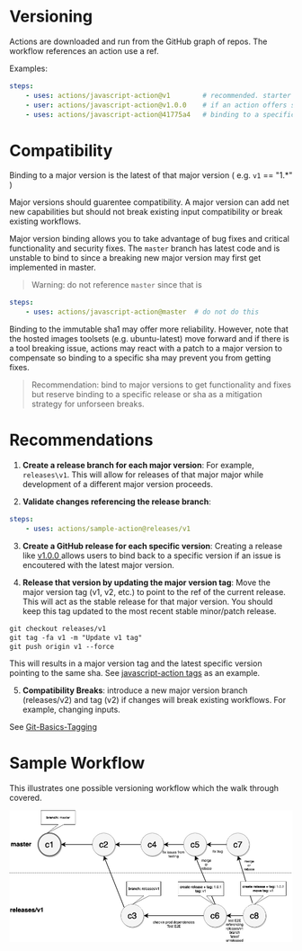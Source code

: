 # Versioning

Actions are downloaded and run from the GitHub graph of repos.  The workflow references an action use a ref.

Examples:

```yaml
steps:
    - uses: actions/javascript-action@v1        # recommended. starter workflows use this
    - user: actions/javascript-action@v1.0.0    # if an action offers specific releases 
    - uses: actions/javascript-action@41775a4   # binding to a specific sha 
```

# Compatibility

Binding to a major version is the latest of that major version ( e.g. `v1` == "1.*" )

Major versions should guarentee compatibility.  A major version can add net new capabilities but should not break existing input compatibility or break existing workflows. 

Major version binding allows you to take advantage of bug fixes and critical functionality and security fixes.  The `master` branch has latest code and is unstable to bind to since a breaking new major version may first get implemented in master.  

> Warning: do not reference `master` since that is 

```yaml
steps:
    - uses: actions/javascript-action@master  # do not do this
```

Binding to the immutable sha1 may offer more reliability.  However, note that the hosted images toolsets (e.g. ubuntu-latest) move forward and if there is a tool breaking issue, actions may react with a patch to a major version to compensate so binding to a specific sha may prevent you from getting fixes.

> Recommendation: bind to major versions to get functionality and fixes but reserve binding to a specific release or sha as a mitigation strategy for unforseen breaks. 

# Recommendations

1. **Create a release branch for each major version**: For example, `releases\v1`.  This will allow for releases of that major major while development of a different major version proceeds.

2. **Validate changes referencing the release branch**:  

```yaml
steps:
    - uses: actions/sample-action@releases/v1
```

3. **Create a GitHub release for each specific version**: Creating a release like [ v1.0.0 ](https://github.com/actions/javascript-action/releases/tag/v1.0.0) allows users to bind back to a specific version if an issue is encoutered with the latest major version. 

4. **Release that version by updating the major version tag**: Move the major version tag (v1, v2, etc.) to point to the ref of the current release. This will act as the stable release for that major version. You should keep this tag updated to the most recent stable minor/patch release.

```
git checkout releases/v1
git tag -fa v1 -m "Update v1 tag"
git push origin v1 --force
```

This will results in a major version tag and the latest specific version pointing to the same sha.  See [javascript-action tags](https://github.com/actions/javascript-action/tags) as an example.

5. **Compatibility Breaks**:  introduce a new major version branch (releases/v2) and tag (v2) if changes will break existing workflows.  For example, changing inputs.

See [Git-Basics-Tagging](https://git-scm.com/book/en/v2/Git-Basics-Tagging)

# Sample Workflow

This illustrates one possible versioning workflow which the walk through covered.

![versioning](assets/action-releases.png)
